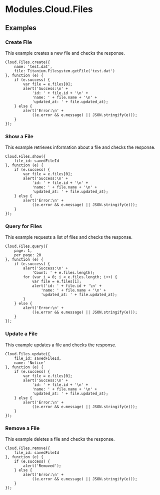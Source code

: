 # Modules.Cloud.Files

<ProxySummary/>

## Examples

### Create File

This example creates a new file and checks the response.

    Cloud.Files.create({
        name: 'test.dat',
        file: Titanium.Filesystem.getFile('test.dat')
    }, function (e) {
        if (e.success) {
            var file = e.files[0];
            alert('Success:\n' +
                'id: ' + file.id + '\n' +
                'name: ' + file.name + '\n' +
                'updated_at: ' + file.updated_at);
        } else {
            alert('Error:\n' +
                ((e.error && e.message) || JSON.stringify(e)));
        }
    });

### Show a File

This example retrieves information about a file and checks the response.

    Cloud.Files.show({
        file_id: savedFileId
    }, function (e) {
        if (e.success) {
            var file = e.files[0];
            alert('Success:\n' +
                'id: ' + file.id + '\n' +
                'name: ' + file.name + '\n' +
                'updated_at: ' + file.updated_at);
        } else {
            alert('Error:\n' +
                ((e.error && e.message) || JSON.stringify(e)));
        }
    });

### Query for Files

This example requests a list of files and checks the response.

    Cloud.Files.query({
        page: 1,
        per_page: 20
    }, function (e) {
        if (e.success) {
            alert('Success:\n' +
                'Count: ' + e.files.length);
            for (var i = 0; i < e.files.length; i++) {
                var file = e.files[i];
                alert('id: ' + file.id + '\n' +
                    'name: ' + file.name + '\n' +
                    'updated_at: ' + file.updated_at);
            }
        } else {
            alert('Error:\n' +
                ((e.error && e.message) || JSON.stringify(e)));
        }
    });

### Update a File

This example updates a file and checks the response.

    Cloud.Files.update({
        file_id: savedFileId,
        name: 'Notice'
    }, function (e) {
        if (e.success) {
            var file = e.files[0];
            alert('Success:\n' +
                'id: ' + file.id + '\n' +
                'name: ' + file.name + '\n' +
                'updated_at: ' + file.updated_at);
        } else {
            alert('Error:\n' +
                ((e.error && e.message) || JSON.stringify(e)));
        }
    });

### Remove a File

This example deletes a file and checks the response.

    Cloud.Files.remove({
        file_id: savedFileId
    }, function (e) {
        if (e.success) {
            alert('Removed');
        } else {
            alert('Error:\n' +
                ((e.error && e.message) || JSON.stringify(e)));
        }
    });

<ApiDocs/>
